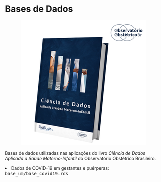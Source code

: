 # Bases de Dados

<p align="center">

<img src="livro.png" width="400"/>

</p>

Bases de dados utilizadas nas aplicações do livro <em>Ciência de Dados Aplicada à Saúde Materno-Infantil</em> do Observatório Obstétrico Brasileiro.

<li>Dados de COVID-19 em gestantes e puérperas: <tt>base_um/base_covid19.rds</tt></li>
